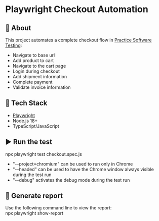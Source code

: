 # Playwright Checkout Automation

## 🧩 About
This project automates a complete checkout flow in [Practice Software Testing](https://practicesoftwaretesting.com):
- Navigate to base url
- Add product to cart
- Navigate to the cart page
- Login during checkout
- Add shipment information
- Complete payment
- Validate invoice information

## 🧰 Tech Stack
- [Playwright](https://playwright.dev/)
- Node.js 18+
- TypeScript/JavaScript

## ▶️ Run the test
npx playwright test checkout.spec.js
  - "--project=chromium" can be used to run only in Chrome
  - "--headed" can be used to have the Chrome window always visible during the test run
  - "--debug" activates the debug mode during the test run

## 🧪 Generate report
Use the following command  line to view the report:<br>
npx playwright show-report
